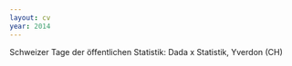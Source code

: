 ```yaml
---
layout: cv
year: 2014
---
```


Schweizer Tage der öffentlichen Statistik: Dada x Statistik, Yverdon (CH)




